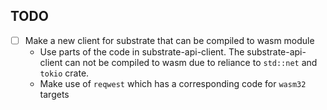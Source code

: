 ## TODO
- [ ] Make a new client for substrate that can be compiled to wasm module
    - Use parts of the code in substrate-api-client. The substrate-api-client can not be compiled to wasm due to reliance to `std::net` and `tokio` crate.
    - Make use of `reqwest` which has a corresponding code for `wasm32` targets
